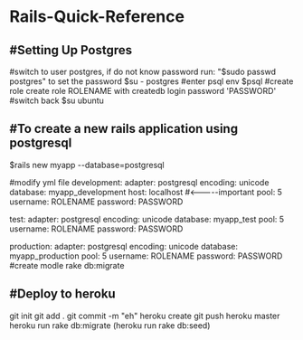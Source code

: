 Rails-Quick-Reference
=====================

#Setting Up Postgres
--------------------
#switch to user postgres, if do not know password run: "$sudo passwd postgres" to set the password
$su - postgres
#enter psql env
$psql
#create role
create role ROLENAME with createdb login password 'PASSWORD'
#switch back
$su ubuntu

#To create a new rails application using postgresql
---------------------------------------------------
$rails new myapp --database=postgresql

#modify yml file
development:
  adapter: postgresql
  encoding: unicode
  database: myapp_development
  host: localhost   #<-----important
  pool: 5
  username: ROLENAME
  password: PASSWORD

test:
  adapter: postgresql
  encoding: unicode
  database: myapp_test
  pool: 5
  username: ROLENAME
  password: PASSWORD

production:
  adapter: postgresql
  encoding: unicode
  database: myapp_production
  pool: 5
  username: ROLENAME
  password: PASSWORD
#create modle
rake db:migrate
  
#Deploy to heroku
-----------------
git init
git add .
git commit -m "eh"
heroku create
git push heroku master
heroku run rake db:migrate
(heroku run rake db:seed)
